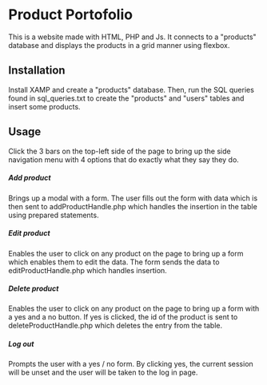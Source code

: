 # Product Portofolio
This is a website made with HTML, PHP and Js. It connects to a "products" database and displays the products in a grid manner using flexbox.

## Installation

Install XAMP and create a "products" database. Then, run the SQL queries found in sql_queries.txt to create the "products" and "users" tables and insert some products.

## Usage

Click the 3 bars on the top-left side of the page to bring up the side navigation menu with 4 options that do exactly what they say they do.
##### Add product
Brings up a modal with a form. The user fills out the form with data which is then sent to addProductHandle.php which handles the insertion in the table using prepared statements.

##### Edit product
Enables the user to click on any product on the page to bring up a form which enables them to edit the data. The form sends the data to editProductHandle.php which handles insertion.

##### Delete product
Enables the user to click on any product on the page to bring up a form with a yes and a no button. If yes is clicked, the id of the product is sent to deleteProductHandle.php which deletes the entry from the table.


##### Log out
Prompts the user with a yes / no form. By clicking yes, the current session will be unset and the user will be taken to the log in page.

